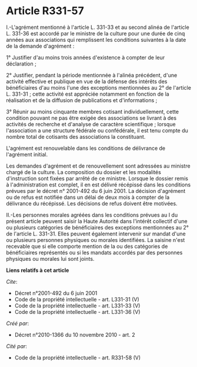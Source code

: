 # Article R331-57

I.-L'agrément mentionné à l'article L. 331-33 et au second alinéa de l'article L. 331-36 est accordé par le ministre de la
culture pour une durée de cinq années aux associations qui remplissent les conditions suivantes à la date de la demande
d'agrément : 

1° Justifier d'au moins trois années d'existence à compter de leur déclaration ; 

2° Justifier, pendant la période mentionnée à l'alinéa précédent, d'une activité effective et publique en vue de la défense
des intérêts des bénéficiaires d'au moins l'une des exceptions mentionnées au 2° de l'article L. 331-31 ; cette activité est
appréciée notamment en fonction de la réalisation et de la diffusion de publications et d'informations ; 

3° Réunir au moins cinquante membres cotisant individuellement, cette condition pouvant ne pas être exigée des associations
se livrant à des activités de recherche et d'analyse de caractère scientifique ; lorsque l'association a une structure
fédérale ou confédérale, il est tenu compte du nombre total de cotisants des associations la constituant. 

L'agrément est renouvelable dans les conditions de délivrance de l'agrément initial. 

Les demandes d'agrément et de renouvellement sont adressées au ministre chargé de la culture. La composition du dossier et
les modalités d'instruction sont fixées par arrêté de ce ministre. Lorsque le dossier remis à l'administration est complet,
il en est délivré récépissé dans les conditions prévues par le décret n° 2001-492 du 6 juin 2001. La décision d'agrément ou
de refus est notifiée dans un délai de deux mois à compter de la délivrance du récépissé. Les décisions de refus doivent être
motivées. 

II.-Les personnes morales agréées dans les conditions prévues au I du présent article peuvent saisir la Haute Autorité dans
l'intérêt collectif d'une ou plusieurs catégories de bénéficiaires des exceptions mentionnées au 2° de l'article L. 331-31.
Elles peuvent également intervenir sur mandat d'une ou plusieurs personnes physiques ou morales identifiées. La saisine n'est
recevable que si elle comporte mention de la ou des catégories de bénéficiaires représentés ou si les mandats accordés par
des personnes physiques ou morales lui sont joints.

**Liens relatifs à cet article**

_Cite_:

  - Décret n°2001-492 du 6 juin 2001
  - Code de la propriété intellectuelle - art. L331-31 (V)
  - Code de la propriété intellectuelle - art. L331-33 (V)
  - Code de la propriété intellectuelle - art. L331-36 (V)

_Créé par_:

  - Décret n°2010-1366 du 10 novembre 2010 - art. 2

_Cité par_:

  - Code de la propriété intellectuelle - art. R331-58 (V)
